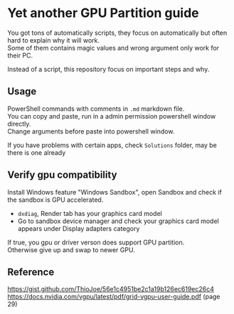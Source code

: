 # Yet another GPU Partition guide
You got tons of automatically scripts, they focus on automatically but often hard to explain why it will work.  
Some of them contains magic values and wrong argument only work for their PC.

Instead of a script, this repository focus on important steps and why.

## Usage
PowerShell commands with comments in `.md` markdown file.  
You can copy and paste, run in a admin permission powershell window directly.  
Change arguments before paste into powershell window.

If you have problems with certain apps, check `Solutions` folder, may be there is one already

## Verify gpu compatibility
Install Windows feature "Windows Sandbox", open Sandbox and check if the sandbox is GPU accelerated.  
- `dxdiag`, Render tab has your graphics card model
- Go to sandbox device manager and check your graphics card model  
appears under Display adapters category

If true, you gpu or driver verson does support GPU partition.  
Otherwise give up and swap to newer GPU.

## Reference
https://gist.github.com/ThioJoe/56e1c4951be2c1a19b126ec619ec26c4  
https://docs.nvidia.com/vgpu/latest/pdf/grid-vgpu-user-guide.pdf (page 29)
